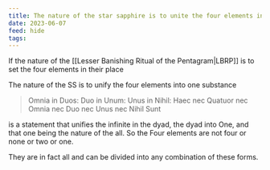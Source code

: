 ```yaml
---
title: The nature of the star sapphire is to unite the four elements into the macrocosm
date: 2023-06-07
feed: hide
tags:
---
```


If the nature of the [[Lesser Banishing Ritual of the Pentagram|LBRP]] is to set the four elements in their place

The nature of the SS is to unify the four elements into one substance

> Omnia in Duos: Duo in Unum: Unus in Nihil: Haec nec Quatuor nec Omnia nec Duo nec Unus nec Nihil Sunt

is a statement that unifies the infinite in the dyad, the dyad into One, and that one being the nature of the all. So the Four elements are not four or none or two or one.

They are in fact all and can be divided into any combination of these forms.